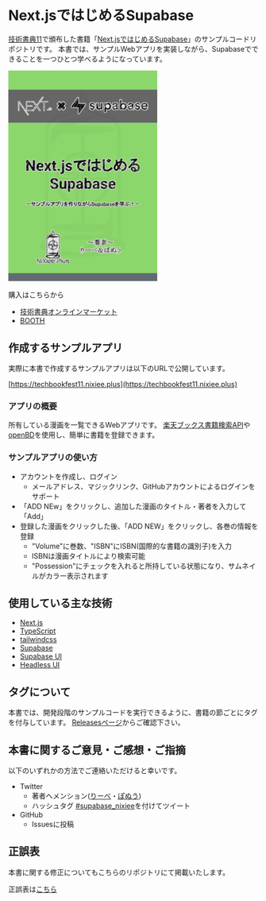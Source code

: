 # Next.jsではじめるSupabase

[技術書典11](https://techbookfest.org/)で頒布した書籍「[Next.jsではじめるSupabase](https://techbookfest.org/product/5379695388393472?productVariantID=4808144628744192)」のサンプルコードリポジトリです。
本書では、サンプルWebアプリを実装しながら、Supabaseでできることを一つひとつ学べるようになっています。


<img src="book/img/supabase-book-cover.png" alt="表紙" width=300>

購入はこちらから

- [技術書典オンラインマーケット](https://techbookfest.org/product/5379695388393472?productVariantID=4808144628744192)
- [BOOTH](https://booth.pm/ja/items/3184415)

## 作成するサンプルアプリ

実際に本書で作成するサンプルアプリは以下のURLで公開しています。

[https://techbookfest11.nixiee.plus](https://techbookfest11.nixiee.plus)

### アプリの概要

所有している漫画を一覧できるWebアプリです。
[楽天ブックス書籍検索API](https://webservice.rakuten.co.jp/api/booksbooksearch/)や[openBD](https://openbd.jp/)を使用し、簡単に書籍を登録できます。

### サンプルアプリの使い方

- アカウントを作成し、ログイン
  - メールアドレス、マジックリンク、GitHubアカウントによるログインをサポート
- 「ADD NEw」をクリックし、追加した漫画のタイトル・著者を入力して「Add」
- 登録した漫画をクリックした後、「ADD NEW」をクリックし、各巻の情報を登録
  - "Volume"に巻数、"ISBN"にISBN(国際的な書籍の識別子)を入力
  - ISBNは漫画タイトルにより検索可能
  - "Possession"にチェックを入れると所持している状態になり、サムネイルがカラー表示されます

## 使用している主な技術

- [Next.js](https://nextjs.org/)
- [TypeScript](https://www.typescriptlang.org/)
- [tailwindcss](https://tailwindcss.com/)
- [Supabase](https://supabase.io/)
- [Supabase UI](https://ui.supabase.io/)
- [Headless UI](https://headlessui.dev/)

## タグについて

本書では、開発段階のサンプルコードを実行できるように、書籍の節ごとにタグを付与しています。
[Releasesページ](https://github.com/NiXieePlus/supabase-manga-list-sample/releases)からご確認下さい。

## 本書に関するご意見・ご感想・ご指摘

以下のいずれかの方法でご連絡いただけると幸いです。

- Twitter
  - 著者へメンション([りーべ](https://twitter.com/MagicalLiebe)・[ぽぬう](https://twitter.com/ponu77))
  - ハッシュタグ [#supabase_nixiee](https://twitter.com/intent/tweet?hashtags=supabase_nixiee)を付けてツイート
- GitHub
  - Issuesに投稿

## 正誤表

本書に関する修正についてもこちらのリポジトリにて掲載いたします。

正誤表は[こちら](book/errata.md)
